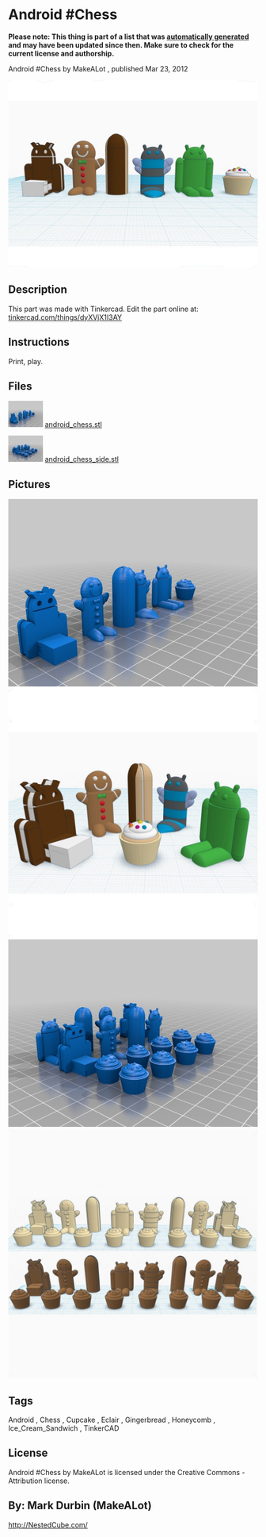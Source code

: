 Android #Chess
===============
**Please note: This thing is part of a list that was [automatically generated](https://github.com/carlosgs/export-things) and may have been updated since then. Make sure to check for the current license and authorship.**  

Android #Chess  by MakeALot , published Mar 23, 2012

![Image](img/ac1_display_large_display_large.jpg)

Description
--------
This part was made with Tinkercad. Edit the part online at: <a href="https://tinkercad.com/things/dyXVjX1I3AY" target="_blank" rel="nofollow">tinkercad.com/things/dyXVjX1I3AY</a>

Instructions
--------
Print, play.

Files
--------
[![Image](img/android_chess_preview_tinycard.jpg)](android_chess.stl)
 [ android_chess.stl](android_chess.stl)  

[![Image](img/android_chess_side_preview_tinycard.jpg)](android_chess_side.stl)
 [ android_chess_side.stl](android_chess_side.stl)  



Pictures
--------
![Image](img/android_chess_display_large.jpg)
![Image](img/adc2_display_large_display_large.jpg)
![Image](img/android_chess_side_display_large.jpg)
![Image](img/anc_display_large_display_large.jpg)


Tags
--------
Android , Chess , Cupcake , Eclair , Gingerbread , Honeycomb , Ice_Cream_Sandwich , TinkerCAD  

  

License
--------
Android #Chess by MakeALot is licensed under the Creative Commons - Attribution license.  



By: Mark Durbin (MakeALot)
--------
<http://NestedCube.com/>